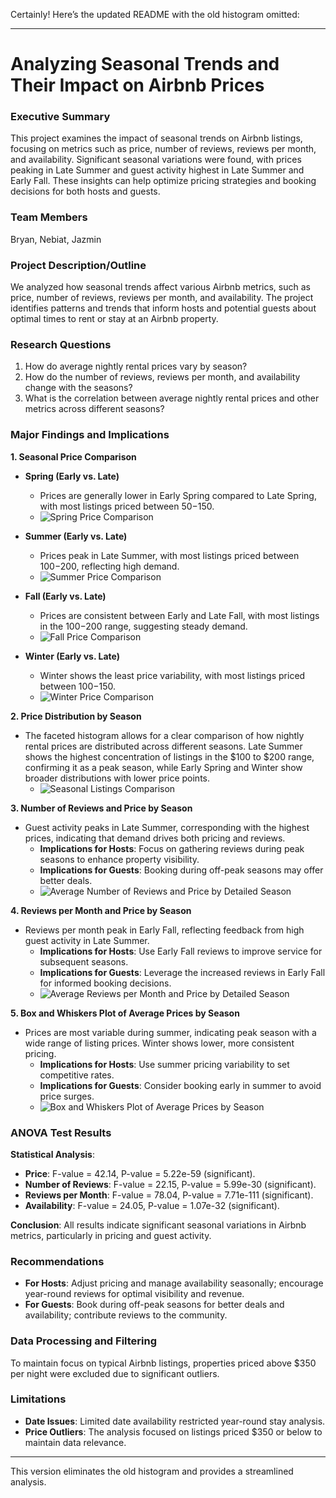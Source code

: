 Certainly! Here’s the updated README with the old histogram omitted:

---

# Analyzing Seasonal Trends and Their Impact on Airbnb Prices

### Executive Summary
This project examines the impact of seasonal trends on Airbnb listings, focusing on metrics such as price, number of reviews, reviews per month, and availability. Significant seasonal variations were found, with prices peaking in Late Summer and guest activity highest in Late Summer and Early Fall. These insights can help optimize pricing strategies and booking decisions for both hosts and guests.

### Team Members
Bryan, Nebiat, Jazmin

### Project Description/Outline
We analyzed how seasonal trends affect various Airbnb metrics, such as price, number of reviews, reviews per month, and availability. The project identifies patterns and trends that inform hosts and potential guests about optimal times to rent or stay at an Airbnb property.

### Research Questions
1. How do average nightly rental prices vary by season?
2. How do the number of reviews, reviews per month, and availability change with the seasons?
3. What is the correlation between average nightly rental prices and other metrics across different seasons?

### Major Findings and Implications

**1. Seasonal Price Comparison**

- **Spring (Early vs. Late)**
  - Prices are generally lower in Early Spring compared to Late Spring, with most listings priced between $50-$150.
  - ![Spring Price Comparison](Images/spring_price_comparison.png)

- **Summer (Early vs. Late)**
  - Prices peak in Late Summer, with most listings priced between $100-$200, reflecting high demand.
  - ![Summer Price Comparison](Images/summer_price_comparison.png)

- **Fall (Early vs. Late)**
  - Prices are consistent between Early and Late Fall, with most listings in the $100-$200 range, suggesting steady demand.
  - ![Fall Price Comparison](Images/fall_price_comparison.png)

- **Winter (Early vs. Late)**
  - Winter shows the least price variability, with most listings priced between $100-$150.
  - ![Winter Price Comparison](Images/winter_price_comparison.png)

**2. Price Distribution by Season**

- The faceted histogram allows for a clear comparison of how nightly rental prices are distributed across different seasons. Late Summer shows the highest concentration of listings in the $100 to $200 range, confirming it as a peak season, while Early Spring and Winter show broader distributions with lower price points.
  - ![Seasonal Listings Comparison](Images/Seasonal_listings_comparison.png)

**3. Number of Reviews and Price by Season**

- Guest activity peaks in Late Summer, corresponding with the highest prices, indicating that demand drives both pricing and reviews.
  - **Implications for Hosts**: Focus on gathering reviews during peak seasons to enhance property visibility.
  - **Implications for Guests**: Booking during off-peak seasons may offer better deals.
  - ![Average Number of Reviews and Price by Detailed Season](Images/Average%20Number%20of%20Reviews%20&%20Price%20by%20Detailed%20Season.png)

**4. Reviews per Month and Price by Season**

- Reviews per month peak in Early Fall, reflecting feedback from high guest activity in Late Summer.
  - **Implications for Hosts**: Use Early Fall reviews to improve service for subsequent seasons.
  - **Implications for Guests**: Leverage the increased reviews in Early Fall for informed booking decisions.
  - ![Average Reviews per Month and Price by Detailed Season](Images/Average%20Reviews%20per%20Month%20&%20Price%20by%20Detailed%20Season.png)

**5. Box and Whiskers Plot of Average Prices by Season**

- Prices are most variable during summer, indicating peak season with a wide range of listing prices. Winter shows lower, more consistent pricing.
  - **Implications for Hosts**: Use summer pricing variability to set competitive rates.
  - **Implications for Guests**: Consider booking early in summer to avoid price surges.
  - ![Box and Whiskers Plot of Average Prices by Season](Images/box%20plot%20of%20average%20prices%20by%20season.png)

### ANOVA Test Results
**Statistical Analysis**:
- **Price**: F-value = 42.14, P-value = 5.22e-59 (significant).
- **Number of Reviews**: F-value = 22.15, P-value = 5.99e-30 (significant).
- **Reviews per Month**: F-value = 78.04, P-value = 7.71e-111 (significant).
- **Availability**: F-value = 24.05, P-value = 1.07e-32 (significant).

**Conclusion**: All results indicate significant seasonal variations in Airbnb metrics, particularly in pricing and guest activity.

### Recommendations
- **For Hosts**: Adjust pricing and manage availability seasonally; encourage year-round reviews for optimal visibility and revenue.
- **For Guests**: Book during off-peak seasons for better deals and availability; contribute reviews to the community.

### Data Processing and Filtering
To maintain focus on typical Airbnb listings, properties priced above $350 per night were excluded due to significant outliers.

### Limitations
- **Date Issues**: Limited date availability restricted year-round stay analysis.
- **Price Outliers**: The analysis focused on listings priced $350 or below to maintain data relevance.

---

This version eliminates the old histogram and provides a streamlined analysis.
